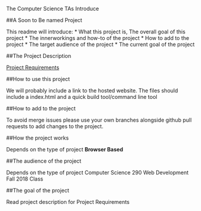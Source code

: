 The Computer Science TAs Introduce

##A Soon to Be named Project

This readme will introduce:
	* What this project is, The overall goal of this project
	* The innerworkings and how-to of the project
	* How to add to the project
	* The target audience of the project
	* The current goal of the project

##The Project Description

[Project Requirements](https://docs.google.com/document/d/1dMv_TcO9pJf3KbpkMrkhCeSZ0pWolj0t0k_uR6e-ufs/edit#)

##How to use this project

We will probably include a link to the hosted website.
The files should include a index.html and a quick build tool/command line tool

##How to add to the project

To avoid merge issues please use your own branches alongside
github pull requests to add changes to the project.

##How the project works

Depends on the type of project
**Browser Based**

##The audience of the project

Depends on the type of project
Computer Science 290 Web Development Fall 2018 Class

##The goal of the project

Read project description for Project Requirements